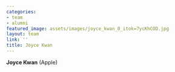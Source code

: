 ```yaml
---
categories:
- team
- alumni
featured_image: assets/images/joyce_kwan_0_itok=7ycKhCOD.jpg
layout: team
link: ''
title: Joyce Kwan
---
```


**Joyce Kwan** (Apple)
